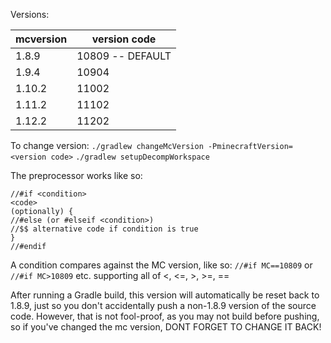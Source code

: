

Versions:

| mcversion   | version code      |
|-------------|-------------------|
| 1.8.9       | 10809 -- DEFAULT  |
| 1.9.4       | 10904             |
| 1.10.2      | 11002             |
| 1.11.2      | 11102             |
| 1.12.2      | 11202             |

To change version:
`./gradlew changeMcVersion -PminecraftVersion=<version code>`
`./gradlew setupDecompWorkspace`

The preprocessor works like so:
```
//#if <condition>
<code>
(optionally) {
//#else (or #elseif <condition>)
//$$ alternative code if condition is true
}
//#endif
```

A condition compares against the MC version, like so:
`//#if MC==10809`
or
`//#if MC>10809`
etc. supporting all of <, <=, >, >=, ==

After running a Gradle build, this version will automatically be reset back to 1.8.9, just so you don't accidentally
push a non-1.8.9 version of the source code. However, that is not fool-proof, as you may not build before pushing,
so if you've changed the mc version, DONT FORGET TO CHANGE IT BACK!

